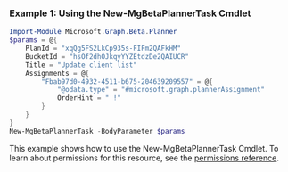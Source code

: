 ### Example 1: Using the New-MgBetaPlannerTask Cmdlet
```powershell
Import-Module Microsoft.Graph.Beta.Planner
$params = @{
	PlanId = "xqQg5FS2LkCp935s-FIFm2QAFkHM"
	BucketId = "hsOf2dhOJkqyYYZEtdzDe2QAIUCR"
	Title = "Update client list"
	Assignments = @{
		"Fbab97d0-4932-4511-b675-204639209557" = @{
			"@odata.type" = "#microsoft.graph.plannerAssignment"
			OrderHint = " !"
		}
	}
}
New-MgBetaPlannerTask -BodyParameter $params
```
This example shows how to use the New-MgBetaPlannerTask Cmdlet.
To learn about permissions for this resource, see the [permissions reference](/graph/permissions-reference).
